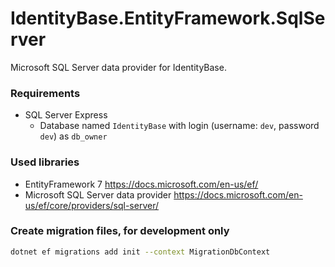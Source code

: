 # IdentityBase.EntityFramework.SqlServer

Microsoft SQL Server data provider for IdentityBase.

### Requirements 

- SQL Server Express
    - Database named `IdentityBase` with login (username: `dev`, password `dev`) as `db_owner`

### Used libraries

- EntityFramework 7 https://docs.microsoft.com/en-us/ef/
- Microsoft SQL Server data provider https://docs.microsoft.com/en-us/ef/core/providers/sql-server/

### Create migration files, for development only 

```sh
dotnet ef migrations add init --context MigrationDbContext
```

